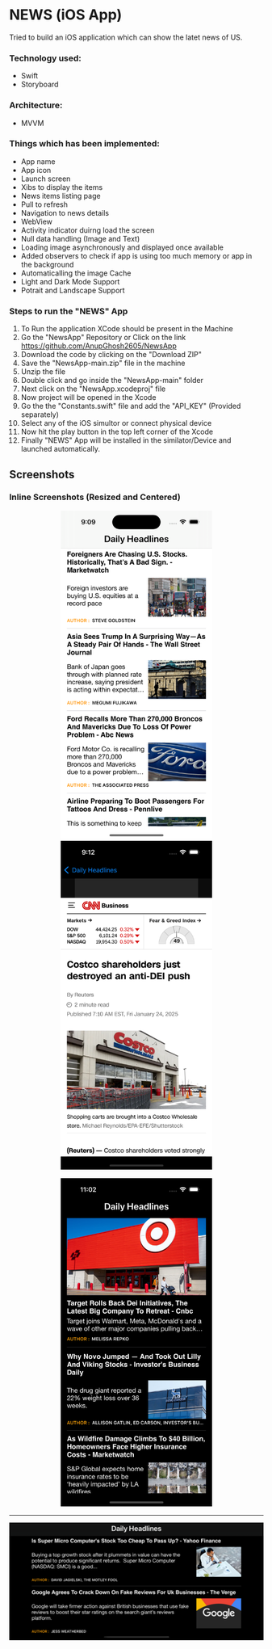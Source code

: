 
# NEWS (iOS App)

Tried to build an iOS application which can show the latet news of US.
### Technology used:
* Swift
* Storyboard

### Architecture:
* MVVM

### Things which has been implemented:
* App name
* App icon
* Launch screen
* Xibs to display the items
* News items listing page
* Pull to refresh
* Navigation to news details
* WebView
* Activity indicator duirng  load the screen
* Null data handling (Image and Text)
* Loading image asynchronously and displayed once available
* Added observers to check if app is using too much memory or app in the background
* Automaticalling the image Cache
* Light and Dark Mode Support
* Potrait and Landscape Support


### Steps to run the "NEWS" App
1. To Run the application XCode should be present in the Machine
2. Go the "NewsApp" Repository or Click on the link https://github.com/AnupGhosh2605/NewsApp
3. Download the code by clicking on the "Download ZIP" 
4. Save the "NewsApp-main.zip" file in the machine 
5. Unzip the file
6. Double click and go inside the "NewsApp-main" folder
7. Next click on the "NewsApp.xcodeproj" file
8. Now project will be opened in the Xcode
9. Go the the "Constants.swift" file and add the "API_KEY" (Provided separately)
10. Select any of the iOS simultor or connect physical device
11. Now hit the play button in the top left corner of the Xcode
12. Finally "NEWS" App will be  installed in the similator/Device and launched automatically.


## Screenshots

### Inline Screenshots (Resized and Centered)
<p align="center">
  <img src="https://github.com/AnupGhosh2605/NewsApp/blob/3ea371892c39aead5969c83a1fa7c6b4dc44267c/Images/Simulator%20Screenshot%20-%20iPhone%2015%20Pro%20-%202025-01-25%20at%2021.09.56.png" alt="App Screenshot 1" width="300">
  <img src="https://github.com/AnupGhosh2605/NewsApp/blob/3ea371892c39aead5969c83a1fa7c6b4dc44267c/Images/Simulator%20Screenshot%20-%20iPhone%2015%20Pro%20-%202025-01-25%20at%2021.12.45.png" alt="App Screenshot 3" width="300">


</p>

<p align="center">
  <img src="https://github.com/AnupGhosh2605/NewsApp/blob/dd0eed3c86198503c4424e84727c9b3b899e8452/Images/Screenshot%20-%20iPhone%2015%20Pro%20-%202025-01-25%20at%2023.02.07.png" alt="App Screenshot 4" width="300">
</p>

---


![App Screenshot 2](https://github.com/AnupGhosh2605/NewsApp/blob/3ea371892c39aead5969c83a1fa7c6b4dc44267c/Images/Simulator%20Screenshot%20-%20iPhone%2015%20Pro%20-%202025-01-25%20at%2021.12.20.png)



